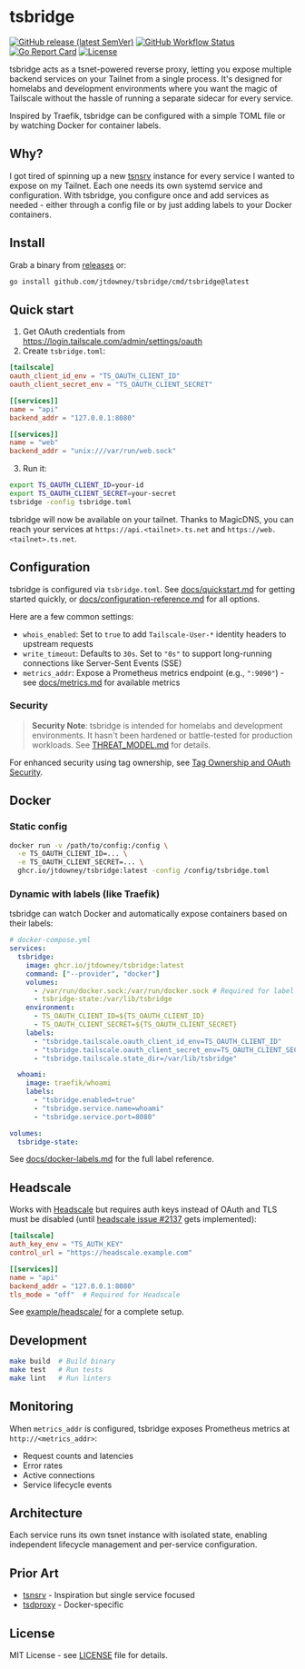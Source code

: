 # tsbridge

[![GitHub release (latest SemVer)](https://img.shields.io/github/v/release/jtdowney/tsbridge)](https://github.com/jtdowney/tsbridge/releases)
[![GitHub Workflow Status](https://img.shields.io/github/actions/workflow/status/jtdowney/tsbridge/ci.yml?branch=main)](https://github.com/jtdowney/tsbridge/actions)
[![Go Report Card](https://goreportcard.com/badge/github.com/jtdowney/tsbridge)](https://goreportcard.com/report/github.com/jtdowney/tsbridge)
[![License](https://img.shields.io/github/license/jtdowney/tsbridge)](https://github.com/jtdowney/tsbridge/blob/main/LICENSE)

tsbridge acts as a tsnet-powered reverse proxy, letting you expose multiple backend services on your Tailnet from a single process. It's designed for homelabs and development environments where you want the magic of Tailscale without the hassle of running a separate sidecar for every service.

Inspired by Traefik, tsbridge can be configured with a simple TOML file or by watching Docker for container labels.

## Why?

I got tired of spinning up a new [tsnsrv](https://github.com/boinkor-net/tsnsrv) instance for every service I wanted to expose on my Tailnet. Each one needs its own systemd service and configuration. With tsbridge, you configure once and add services as needed - either through a config file or by just adding labels to your Docker containers.

## Install

Grab a binary from [releases](https://github.com/jtdowney/tsbridge/releases) or:

```bash
go install github.com/jtdowney/tsbridge/cmd/tsbridge@latest
```

## Quick start

1. Get OAuth credentials from https://login.tailscale.com/admin/settings/oauth
2. Create `tsbridge.toml`:

```toml
[tailscale]
oauth_client_id_env = "TS_OAUTH_CLIENT_ID"
oauth_client_secret_env = "TS_OAUTH_CLIENT_SECRET"

[[services]]
name = "api"
backend_addr = "127.0.0.1:8080"

[[services]]
name = "web"
backend_addr = "unix:///var/run/web.sock"
```

3. Run it:

```bash
export TS_OAUTH_CLIENT_ID=your-id
export TS_OAUTH_CLIENT_SECRET=your-secret
tsbridge -config tsbridge.toml
```

tsbridge will now be available on your tailnet. Thanks to MagicDNS, you can reach your services at `https://api.<tailnet>.ts.net` and `https://web.<tailnet>.ts.net`.

## Configuration

tsbridge is configured via `tsbridge.toml`. See [docs/quickstart.md](docs/quickstart.md) for getting started quickly, or [docs/configuration-reference.md](docs/configuration-reference.md) for all options.

Here are a few common settings:

- `whois_enabled`: Set to `true` to add `Tailscale-User-*` identity headers to upstream requests
- `write_timeout`: Defaults to `30s`. Set to `"0s"` to support long-running connections like Server-Sent Events (SSE)
- `metrics_addr`: Expose a Prometheus metrics endpoint (e.g., `":9090"`) - see [docs/metrics.md](docs/metrics.md) for available metrics

### Security

> **Security Note**: tsbridge is intended for homelabs and development environments. It hasn't been hardened or battle-tested for production workloads. See [THREAT_MODEL.md](THREAT_MODEL.md) for details.

For enhanced security using tag ownership, see [Tag Ownership and OAuth Security](docs/configuration-reference.md#tag-ownership-and-oauth-security).

## Docker

### Static config

```bash
docker run -v /path/to/config:/config \
  -e TS_OAUTH_CLIENT_ID=... \
  -e TS_OAUTH_CLIENT_SECRET=... \
  ghcr.io/jtdowney/tsbridge:latest -config /config/tsbridge.toml
```

### Dynamic with labels (like Traefik)

tsbridge can watch Docker and automatically expose containers based on their labels:

```yaml
# docker-compose.yml
services:
  tsbridge:
    image: ghcr.io/jtdowney/tsbridge:latest
    command: ["--provider", "docker"]
    volumes:
      - /var/run/docker.sock:/var/run/docker.sock # Required for label discovery
      - tsbridge-state:/var/lib/tsbridge
    environment:
      - TS_OAUTH_CLIENT_ID=${TS_OAUTH_CLIENT_ID}
      - TS_OAUTH_CLIENT_SECRET=${TS_OAUTH_CLIENT_SECRET}
    labels:
      - "tsbridge.tailscale.oauth_client_id_env=TS_OAUTH_CLIENT_ID"
      - "tsbridge.tailscale.oauth_client_secret_env=TS_OAUTH_CLIENT_SECRET"
      - "tsbridge.tailscale.state_dir=/var/lib/tsbridge"

  whoami:
    image: traefik/whoami
    labels:
      - "tsbridge.enabled=true"
      - "tsbridge.service.name=whoami"
      - "tsbridge.service.port=8080"

volumes:
  tsbridge-state:
```

See [docs/docker-labels.md](docs/docker-labels.md) for the full label reference.

## Headscale

Works with [Headscale](https://headscale.net/) but requires auth keys instead of OAuth and TLS must be disabled (until [headscale issue #2137](https://github.com/juanfont/headscale/issues/2137) gets implemented):

```toml
[tailscale]
auth_key_env = "TS_AUTH_KEY"
control_url = "https://headscale.example.com"

[[services]]
name = "api"
backend_addr = "127.0.0.1:8080"
tls_mode = "off"  # Required for Headscale
```

See [example/headscale/](example/headscale/) for a complete setup.

## Development

```bash
make build  # Build binary
make test   # Run tests
make lint   # Run linters
```

## Monitoring

When `metrics_addr` is configured, tsbridge exposes Prometheus metrics at `http://<metrics_addr>`:

- Request counts and latencies
- Error rates
- Active connections
- Service lifecycle events

## Architecture

Each service runs its own tsnet instance with isolated state, enabling independent lifecycle management and per-service configuration.

## Prior Art

- [tsnsrv](https://github.com/boinkor-net/tsnsrv) - Inspiration but single service focused
- [tsdproxy](https://github.com/almeidapaulopt/tsdproxy) - Docker-specific

## License

MIT License - see [LICENSE](LICENSE) file for details.
